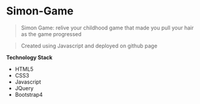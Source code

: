 # Simon-Game

> Simon Game: relive your childhood game that made you pull your hair as the game progressed

> Created using Javascript and deployed on github page

**Technology Stack**

- HTML5
- CSS3
- Javascript
- JQuery
- Bootstrap4
